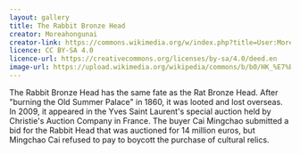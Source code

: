 ```yaml
---
layout: gallery
title: The Rabbit Bronze Head 
creator: Moreahongunai
creator-link: https://commons.wikimedia.org/w/index.php?title=User:Moreahongunai&action=edit&redlink=1
licence: CC BY-SA 4.0
licence-url: https://creativecommons.org/licenses/by-sa/4.0/deed.en
image-url: https://upload.wikimedia.org/wikipedia/commons/b/b0/HK_%E7%B2%89%E5%B6%BA_Fanling_%E8%93%AC%E7%80%9B%E4%BB%99%E9%A4%A8_Fung_Ying_Sen_Koon_temple_Chinese_Zodiac_statues_04_Rabbit_March_2017_IX1.jpg
---
```


The Rabbit Bronze Head has the same fate as the Rat Bronze Head. After "burning the Old Summer Palace" in 1860, it was looted and lost overseas. In 2009, it appeared in the Yves Saint Laurent's special auction held by Christie's Auction Company in France. The buyer Cai Mingchao submitted a bid for the Rabbit Head that was auctioned for 14 million euros, but Mingchao Cai refused to pay to boycott the purchase of cultural relics.